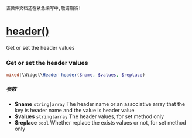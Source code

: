     该微件文档还在紧急编写中,敬请期待!
[header()](http://twinh.github.com/widget/api/header)
=====================================================

Get or set the header values

### Get or set the header values
```php
mixed|\Widget\Header header($name, $values, $replace)
```

##### 参数
* **$name** `string|array` The header name or an associative array
                              that the key is header name and the value
                              is header value
* **$values** `string|array` The header values, for set method only
* **$replace** `bool` Whether replace the exists values or not, for set method only

